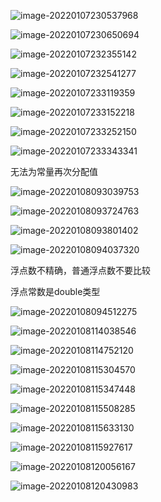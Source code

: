![image-20220107230537968](Day03-变量-photo/image-20220107230537968.png)







![image-20220107230650694](Day03-变量-photo/image-20220107230650694.png)



![image-20220107232355142](Day03-变量-photo/image-20220107232355142.png)



![image-20220107232541277](Day03-变量-photo/image-20220107232541277.png)





![image-20220107233119359](Day03-变量-photo/image-20220107233119359.png)



![image-20220107233152218](Day03-变量-photo/image-20220107233152218.png)





![image-20220107233252150](Day03-变量-photo/image-20220107233252150.png)





![image-20220107233343341](Day03-变量-photo/image-20220107233343341.png)

无法为常量再次分配值





![image-20220108093039753](Day03-变量-photo/image-20220108093039753.png)



![image-20220108093724763](Day03-变量-photo/image-20220108093724763.png)



![image-20220108093801402](Day03-变量-photo/image-20220108093801402.png)



![image-20220108094037320](Day03-变量-photo/image-20220108094037320.png)



浮点数不精确，普通浮点数不要比较



浮点常数是double类型



![image-20220108094512275](Day03-变量-photo/image-20220108094512275.png)

![image-20220108114038546](Day03-变量-photo/image-20220108114038546.png)



![image-20220108114752120](Day03-变量-photo/image-20220108114752120.png)



![image-20220108115304570](Day03-变量-photo/image-20220108115304570.png)





![image-20220108115347448](Day03-变量-photo/image-20220108115347448.png)



![image-20220108115508285](Day03-变量-photo/image-20220108115508285.png)





![image-20220108115633130](Day03-变量-photo/image-20220108115633130.png)





![image-20220108115927617](Day03-变量-photo/image-20220108115927617.png)



![image-20220108120056167](Day03-变量-photo/image-20220108120056167.png)





![image-20220108120430983](Day03-变量-photo/image-20220108120430983.png)
